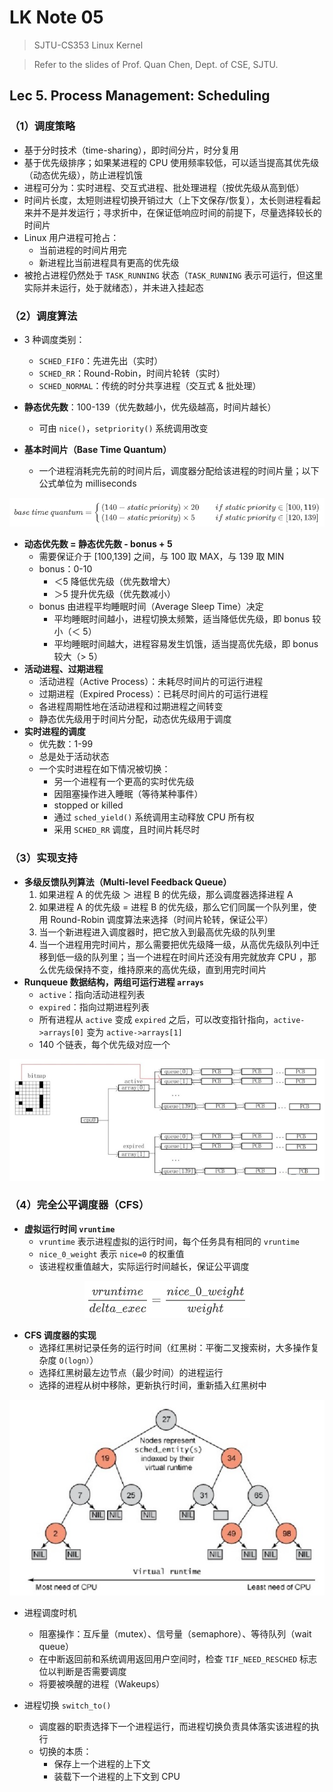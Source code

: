 # LK Note 05
> SJTU-CS353 Linux Kernel

> Refer to the slides of Prof. Quan Chen, Dept. of CSE, SJTU.
## Lec 5. Process Management: Scheduling
### （1）调度策略
* 基于分时技术（time-sharing），即时间分片，时分复用
* 基于优先级排序；如果某进程的 CPU 使用频率较低，可以适当提高其优先级（动态优先级），防止进程饥饿
* 进程可分为：实时进程、交互式进程、批处理进程（按优先级从高到低）
* 时间片长度，太短则进程切换开销过大（上下文保存/恢复），太长则进程看起来并不是并发运行；寻求折中，在保证低响应时间的前提下，尽量选择较长的时间片
* Linux 用户进程可抢占：
    * 当前进程的时间片用完
    * 新进程比当前进程具有更高的优先级
* 被抢占进程仍然处于 `TASK_RUNNING` 状态（`TASK_RUNNING` 表示可运行，但这里实际并未运行，处于就绪态），并未进入挂起态
### （2）调度算法
* 3 种调度类别：
    * `SCHED_FIFO`：先进先出（实时）
    * `SCHED_RR`：Round-Robin，时间片轮转（实时）
    * `SCHED_NORMAL`：传统的时分共享进程（交互式 & 批处理）
    
* **静态优先数**：100-139（优先数越小，优先级越高，时间片越长）
    * 可由 `nice()`，`setpriority()` 系统调用改变
    
* **基本时间片（Base Time Quantum）**
    * 一个进程消耗完先前的时间片后，调度器分配给该进程的时间片量；以下公式单位为 milliseconds

<p align="center"><img src="imgs/5/1.png"/></p>

* **动态优先数 = 静态优先数 - bonus + 5**
    * 需要保证介于 [100,139] 之间，与 100 取 MAX，与 139 取 MIN
    * bonus：0-10
        * ＜5 降低优先级（优先数增大）
        * ＞5 提升优先级（优先数减小）
    * bonus 由进程平均睡眠时间（Average Sleep Time）决定
        * 平均睡眠时间越小，进程切换太频繁，适当降低优先级，即 bonus 较小（＜ 5）
        * 平均睡眠时间越大，进程容易发生饥饿，适当提高优先级，即 bonus 较大（> 5）
* **活动进程、过期进程**
    * 活动进程（Active Process）：未耗尽时间片的可运行进程
    * 过期进程（Expired Process）：已耗尽时间片的可运行进程
    * 各进程周期性地在活动进程和过期进程之间转变
    * 静态优先级用于时间片分配，动态优先级用于调度
* **实时进程的调度**
    * 优先数：1-99
    * 总是处于活动状态
    * 一个实时进程在如下情况被切换：
        * 另一个进程有一个更高的实时优先级
        * 因阻塞操作进入睡眠（等待某种事件）
        * stopped or killed
        * 通过 `sched_yield()` 系统调用主动释放 CPU 所有权
        * 采用 `SCHED_RR` 调度，且时间片耗尽时
### （3）实现支持
* **多级反馈队列算法（Multi-level Feedback Queue）**
    1. 如果进程 A 的优先级 ＞ 进程 B 的优先级，那么调度器选择进程 A
    2. 如果进程 A 的优先级 = 进程 B 的优先级，那么它们同属一个队列里，使用 Round-Robin 调度算法来选择（时间片轮转，保证公平）
    3. 当一个新进程进入调度器时，把它放入到最高优先级的队列里
    4. 当一个进程用完时间片，那么需要把优先级降一级，从高优先级队列中迁移到低一级的队列里；当一个进程在时间片还没有用完就放弃 CPU ，那么优先级保持不变，维持原来的高优先级，直到用完时间片
* **Runqueue 数据结构，两组可运行进程 `arrays`**
    * `active`：指向活动进程列表
    * `expired`：指向过期进程列表
    * 所有进程从 `active` 变成 `expired` 之后，可以改变指针指向，`active->arrays[0]` 变为 `active->arrays[1]`
    * 140 个链表，每个优先级对应一个
<p align="center"><img src="imgs/5/2.png"/></p>

### （4）完全公平调度器（CFS）
* **虚拟运行时间 `vruntime`**
	* `vruntime` 表示进程虚拟的运行时间，每个任务具有相同的 `vruntime`
	* `nice_0_weight` 表示 `nice=0` 的权重值
	* 该进程权重值越大，实际运行时间越长，保证公平调度

<p align="center"><img src="imgs/5/3.png"/></p>

* **CFS 调度器的实现**
    * 选择红黑树记录任务的运行时间（红黑树：平衡二叉搜索树，大多操作复杂度 `O(logn）`）
    * 选择红黑树最左边节点（最少时间）的进程运行
    * 选择的进程从树中移除，更新执行时间，重新插入红黑树中
<p align="center"><img src="imgs/5/4.png"/></p>

* 进程调度时机
    * 阻塞操作：互斥量（mutex）、信号量（semaphore）、等待队列（wait queue）
    * 在中断返回前和系统调用返回用户空间时，检查 `TIF_NEED_RESCHED` 标志位以判断是否需要调度
    * 将要被唤醒的进程（Wakeups）

* 进程切换 `switch_to()`
    * 调度器的职责选择下一个进程运行，而进程切换负责具体落实该进程的执行
    * 切换的本质：
        * 保存上一个进程的上下文
        * 装载下一个进程的上下文到 CPU
